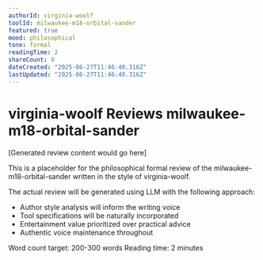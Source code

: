 ```yaml
---
authorId: virginia-woolf
toolId: milwaukee-m18-orbital-sander
featured: true
mood: philosophical
tone: formal
readingTime: 2
shareCount: 0
dateCreated: "2025-06-27T11:46:40.316Z"
lastUpdated: "2025-06-27T11:46:40.316Z"
---
```


# virginia-woolf Reviews milwaukee-m18-orbital-sander

[Generated review content would go here]

This is a placeholder for the philosophical formal review of the milwaukee-m18-orbital-sander written in the style of virginia-woolf.

The actual review will be generated using LLM with the following approach:
- Author style analysis will inform the writing voice
- Tool specifications will be naturally incorporated
- Entertainment value prioritized over practical advice
- Authentic voice maintenance throughout

Word count target: 200-300 words
Reading time: 2 minutes
